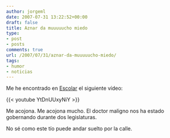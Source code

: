```yaml
---
author: jorgeml
date: 2007-07-31 13:22:52+00:00
draft: false
title: Aznar da muuuuucho miedo
type: 
- post
- posts
comments: true
url: /2007/07/31/aznar-da-muuuuucho-miedo/
tags:
- humor
- noticias
---
```


Me he encontrado en [Escolar](http://www.escolar.net/MT/archives/2007/07/aznar-da-miedo.html) el siguiente vídeo:

{{< youtube YtDnUUxyNiY >}}

Me acojona. Me acojona mucho. El doctor maligno nos ha estado gobernando durante dos legislaturas.

No sé como este tío puede andar suelto por la calle.
